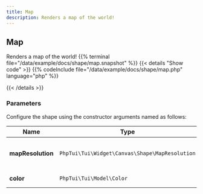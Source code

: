 ```yaml
---
title: Map
description: Renders a map of the world!
---
```

## Map

Renders a map of the world!
{{% terminal file="/data/example/docs/shape/map.snapshot" %}}
{{< details "Show code"  >}}
{{% codeInclude file="/data/example/docs/shape/map.php" language="php" %}}

{{< /details >}}
### Parameters

Configure the shape using the constructor arguments named as follows:

| Name | Type | Description |
| --- | --- | --- |
| **mapResolution** | `PhpTui\Tui\Widget\Canvas\Shape\MapResolution` | Resolution of the map (enum low or high) |
| **color** | `PhpTui\Tui\Model\Color` | Color of the map |